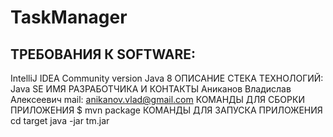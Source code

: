 # TaskManager
ТРЕБОВАНИЯ К SOFTWARE:
--------------------------  
IntelliJ IDEA Community version
Java 8
ОПИСАНИЕ СТЕКА ТЕХНОЛОГИЙ:
Java SE
ИМЯ РАЗРАБОТЧИКА И КОНТАКТЫ
Аниканов Владислав Алексеевич
mail: anikanov.vlad@gmail.com
КОМАНДЫ ДЛЯ СБОРКИ ПРИЛОЖЕНИЯ
$ mvn package
КОМАНДЫ ДЛЯ ЗАПУСКА ПРИЛОЖЕНИЯ
cd target
java -jar tm.jar
